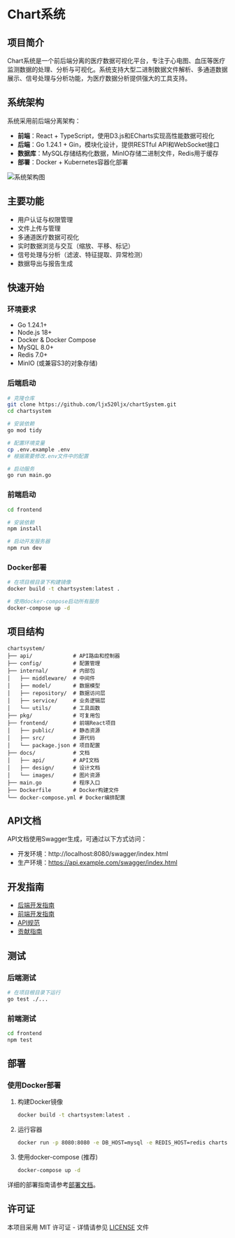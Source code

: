 # Chart系统

## 项目简介

Chart系统是一个前后端分离的医疗数据可视化平台，专注于心电图、血压等医疗监测数据的处理、分析与可视化。系统支持大型二进制数据文件解析、多通道数据展示、信号处理与分析功能，为医疗数据分析提供强大的工具支持。

## 系统架构

系统采用前后端分离架构：

- **前端**：React + TypeScript，使用D3.js和ECharts实现高性能数据可视化
- **后端**：Go 1.24.1 + Gin，模块化设计，提供RESTful API和WebSocket接口
- **数据库**：MySQL存储结构化数据，MinIO存储二进制文件，Redis用于缓存
- **部署**：Docker + Kubernetes容器化部署

![系统架构图](docs/images/architecture.png)

## 主要功能

- 用户认证与权限管理
- 文件上传与管理
- 多通道医疗数据可视化
- 实时数据浏览与交互（缩放、平移、标记）
- 信号处理与分析（滤波、特征提取、异常检测）
- 数据导出与报告生成

## 快速开始

### 环境要求

- Go 1.24.1+
- Node.js 18+
- Docker & Docker Compose
- MySQL 8.0+
- Redis 7.0+
- MinIO (或兼容S3的对象存储)

### 后端启动

```bash
# 克隆仓库
git clone https://github.com/ljx520ljx/chartSystem.git
cd chartsystem

# 安装依赖
go mod tidy

# 配置环境变量
cp .env.example .env
# 根据需要修改.env文件中的配置

# 启动服务
go run main.go
```

### 前端启动

```bash
cd frontend

# 安装依赖
npm install

# 启动开发服务器
npm run dev
```

### Docker部署

```bash
# 在项目根目录下构建镜像
docker build -t chartsystem:latest .

# 使用docker-compose启动所有服务
docker-compose up -d
```

## 项目结构

```
chartsystem/
├── api/             # API路由和控制器
├── config/          # 配置管理
├── internal/        # 内部包
│   ├── middleware/  # 中间件
│   ├── model/       # 数据模型
│   ├── repository/  # 数据访问层
│   ├── service/     # 业务逻辑层
│   └── utils/       # 工具函数
├── pkg/             # 可复用包
├── frontend/        # 前端React项目
│   ├── public/      # 静态资源
│   ├── src/         # 源代码
│   └── package.json # 项目配置
├── docs/            # 文档
│   ├── api/         # API文档
│   ├── design/      # 设计文档
│   └── images/      # 图片资源
├── main.go          # 程序入口
├── Dockerfile       # Docker构建文件
└── docker-compose.yml # Docker编排配置
```

## API文档

API文档使用Swagger生成，可通过以下方式访问：

- 开发环境：http://localhost:8080/swagger/index.html
- 生产环境：https://api.example.com/swagger/index.html

## 开发指南

- [后端开发指南](docs/backend-development.md)
- [前端开发指南](docs/frontend-development.md)
- [API规范](docs/api-spec.md)
- [贡献指南](CONTRIBUTING.md)

## 测试

### 后端测试

```bash
# 在项目根目录下运行
go test ./...
```

### 前端测试

```bash
cd frontend
npm test
```

## 部署

### 使用Docker部署

1. 构建Docker镜像
   ```bash
   docker build -t chartsystem:latest .
   ```

2. 运行容器
   ```bash
   docker run -p 8080:8080 -e DB_HOST=mysql -e REDIS_HOST=redis chartsystem:latest
   ```

3. 使用docker-compose (推荐)
   ```bash
   docker-compose up -d
   ```

详细的部署指南请参考[部署文档](docs/deployment.md)。

## 许可证

本项目采用 MIT 许可证 - 详情请参见 [LICENSE](LICENSE) 文件 